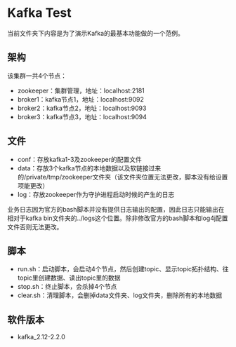 Kafka Test
==========

当前文件夹下内容是为了演示Kafka的最基本功能做的一个范例。

## 架构
该集群一共4个节点：

* zookeeper：集群管理，地址：localhost:2181
* broker1：kafka节点1，地址：localhost:9092
* broker2：kafka节点2，地址：localhost:9093
* broker3：kafka节点3，地址：localhost:9094

## 文件

* conf：存放kafka1-3及zookeeper的配置文件
* data：存放3个kafka节点的本地数据以及软链接过来的/private/tmp/zookeeper文件夹（该文件夹位置无法更改，脚本没有给设置项能更改）
* log：存放zookeeper作为守护进程启动时候的产生的日志

业务日志因为官方的bash脚本并没有提供日志输出的配置，因此日志只能输出在相对于kafka bin文件夹的../logs这个位置。除非修改官方的bash脚本和log4j配置文件否则无法更改。

## 脚本

* run.sh：启动脚本，会启动4个节点，然后创建topic、显示topic拓扑结构、往topic里创建数据、读出topic里的数据
* stop.sh：终止脚本，会杀掉4个节点
* clear.sh：清理脚本，会删掉data文件夹、log文件夹，删除所有的本地数据

## 软件版本

* kafka_2.12-2.2.0